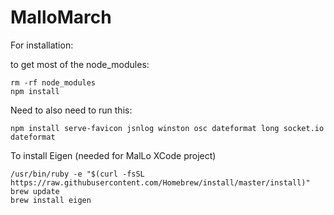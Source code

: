 # MalloMarch

For installation:

to get most of the node_modules:
```
rm -rf node_modules
npm install
```

Need to also need to run this:
```
npm install serve-favicon jsnlog winston osc dateformat long socket.io
dateformat
```

To install Eigen (needed for MalLo XCode project)
```
/usr/bin/ruby -e "$(curl -fsSL https://raw.githubusercontent.com/Homebrew/install/master/install)"
brew update
brew install eigen
```


